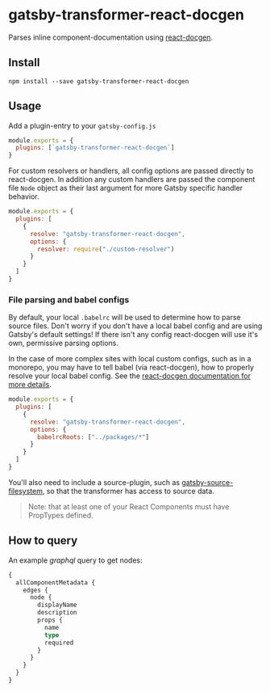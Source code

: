 # gatsby-transformer-react-docgen

Parses inline component-documentation using
[react-docgen](https://github.com/reactjs/react-docgen).

## Install

```shell
npm install --save gatsby-transformer-react-docgen
```

## Usage

Add a plugin-entry to your `gatsby-config.js`

```js
module.exports = {
  plugins: [`gatsby-transformer-react-docgen`]
}
```

For custom resolvers or handlers, all config options are passed directly to react-docgen.
In addition any custom handlers are passed the component file `Node` object as their last
argument for more Gatsby specific handler behavior.

```js
module.exports = {
  plugins: [
    {
      resolve: "gatsby-transformer-react-docgen",
      options: {
        resolver: require("./custom-resolver")
      }
    }
  ]
}
```

### File parsing and babel configs

By default, your local `.babelrc` will be used to determine how to parse source files. Don't worry
if you don't have a local babel config and are using Gatsby's default settings! If there isn't any config react-docgen will
use it's own, permissive parsing options.

In the case of more complex sites with local custom configs, such as in a monorepo, you may have to tell babel (via react-docgen),
how to properly resolve your local babel config. See the [react-docgen documentation for more details](https://github.com/reactjs/react-docgen#options).

```js
module.exports = {
  plugins: [
    {
      resolve: "gatsby-transformer-react-docgen",
      options: {
        babelrcRoots: ["../packages/*"]
      }
    }
  ]
}
```

You'll also need to include a source-plugin, such as
[gatsby-source-filesystem](https://www.npmjs.com/package/gatsby-source-filesystem),
so that the transformer has access to source data.

> Note: that at least one of your React Components must have PropTypes defined.

## How to query

An example _graphql_ query to get nodes:

```graphql
{
  allComponentMetadata {
    edges {
      node {
        displayName
        description
        props {
          name
          type
          required
        }
      }
    }
  }
}
```
